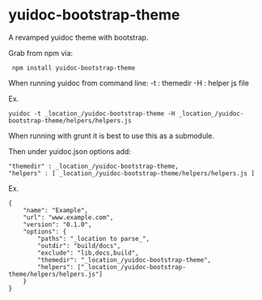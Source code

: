 yuidoc-bootstrap-theme
======================

A revamped yuidoc theme with bootstrap.

Grab from npm via:
     
     npm install yuidoc-bootstrap-theme

When running yuidoc from command line:
    -t : themedir
    -H : helper js file

Ex.

    yuidoc -t _location_/yuidoc-bootstrap-theme -H _location_/yuidoc-bootstrap-theme/helpers/helpers.js

When running with grunt it is best to use this as a submodule.

Then under yuidoc.json options add:

    "themedir" : _location_/yuidoc-bootstrap-theme,
    "helpers" : [ _location_/yuidoc-bootstrap-theme/helpers/helpers.js ]

Ex.

    {
        "name": "Example",
        "url": "www.example.com",
        "version": "0.1.0",
        "options": {
            "paths": "_location to parse_",
            "outdir": "build/docs",
            "exclude": "lib,docs,build",
            "themedir": "_location_/yuidoc-bootstrap-theme",
            "helpers": ["_location_/yuidoc-bootstrap-theme/helpers/helpers.js"]
        }
    }

